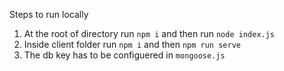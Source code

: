 Steps to run locally
1. At the root of directory run `npm i` and then run `node index.js`
2. Inside client folder run `npm i` and then `npm run serve`
3. The db key has to be configuered in `mongoose.js`
